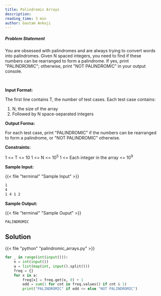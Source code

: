 ```yaml
---
title: Palindromic Arrays
description:
reading_time: 3 min
author: Gautam Ankoji
---
```


##### Problem Statement

You are obsessed with palindromes and are always trying to convert words into palindromes. Given N spaced integers, you need to find if these numbers can be rearranged to form a palindrome. If yes, print "PALINDROMIC"; otherwise, print "NOT PALINDROMIC" in your output console.

</br>

**Input Format:**

The first line contains T, the number of test cases. Each test case contains:

1. N, the size of the array
2. Followed by N space-separated integers

**Output Forma:**

For each test case, print "PALINDROMIC" if the numbers can be rearranged to form a palindrome, or "NOT PALINDROMIC" otherwise.

**Constraints:**

1 <= T <= 10
1 <= N <= 10<sup>5</sup>
1 <= Each integer in the array <= 10<sup>9</sup>

**Sample Input:**

{{< file "terminal" "Sample Input" >}}

```md
1
4
1 4 1 2
```

**Sample Output:**

{{< file "terminal" "Sample Ouput" >}}

```md
PALINDROMIC
```

## Solution

<!-- **Approach:** -->

{{< file "python" "palindromic_arrays.py" >}}

```py
for _ in range(int(input())):
    n = int(input())
    a = list(map(int, input().split()))
    freq = {}
    for x in a:
        freq[x] = freq.get(x, 0) + 1
        odd = sum(1 for cnt in freq.values() if cnt & 1)
        print("PALINDROMIC" if odd <= else "NOT PALINDROMIC")
```
